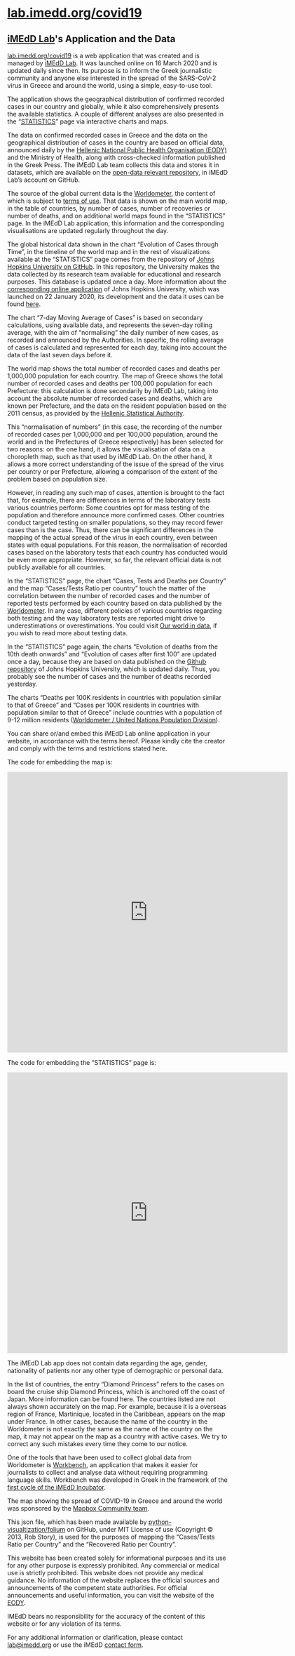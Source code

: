 # [lab.imedd.org/covid19](lab.imedd.org/covid19)
## [iMEdD Lab](https://www.imedd.org/imedd-lab/)'s Application and the Data

[lab.imedd.org/covid19](lab.imedd.org/covid19) is a web application that was created and is managed by [iMEdD Lab](https://www.imedd.org/imedd-lab/). It was launched online on 16 March 2020 and is updated daily since then. Its purpose is to inform the Greek journalistic community and anyone else interested in the spread of the SARS-CoV-2 virus in Greece and around the world, using a simple, easy-to-use tool.

The application shows the geographical distribution of confirmed recorded cases in our country and globally, while it also comprehensively presents the available statistics. A couple of different analyses are also presented in the “[STATISTICS](https://lab.imedd.org/covid19/stats/)” page via interactive charts and maps.

The data on confirmed recorded cases in Greece and the data on the geographical distribution of cases in the country are based on official data, announced daily by the [Hellenic National Public Health Organisation (EODY)](https://eody.gov.gr/) and the Ministry of Health, along with cross-checked information published in the Greek Press. The iMEdD Lab team collects this data and stores it in datasets, which are available on the [open-data relevant repository](https://github.com/iMEdD-Lab/open-data/tree/master/COVID-19), in iMEdD Lab’s account on GitHub.

The source of the global current data is the [Worldometer](https://www.worldometers.info/coronavirus/), the content of which is subject to [terms of use](https://www.worldometers.info/disclaimer/). That data is shown on the main world map, in the table of countries, by number of cases, number of recoveries or number of deaths, and on additional world maps found in the “STATISTICS” page. In the iMEdD Lab application, this information and the corresponding visualisations are updated regularly throughout the day.

The global historical data shown in the chart “Evolution of Cases through Time”, in the timeline of the world map and in the rest of visualizations available at the “STATISTICS” page comes from the repository of [Johns Hopkins University on GitHub](https://github.com/CSSEGISandData/COVID-19). In this repository, the University makes the data collected by its research team available for educational and research purposes. This database is updated once a day. More information about the [corresponding online application](https://coronavirus.jhu.edu/map.html) of Johns Hopkins University, which was launched on 22 January 2020, its development and the data it uses can be found [here](https://coronavirus.jhu.edu/map-faq).

The chart “7-day Moving Average of Cases” is based on secondary calculations, using available data, and represents the seven-day rolling average, with the aim of “normalising” the daily number of new cases, as recorded and announced by the Authorities. In specific, the rolling average of cases is calculated and represented for each day, taking into account the data of the last seven days before it.

The world map shows the total number of recorded cases and deaths per 1,000,000 population for each country. The map of Greece shows the total number of recorded cases and deaths per 100,000 population for each Prefecture: this calculation is done secondarily by iMEdD Lab, taking into account the absolute number of recorded cases and deaths, which are known per Prefecture, and the data on the resident population based on the 2011 census, as provided by the [Hellenic Statistical Authority](https://www.statistics.gr/el/statistics/-/publication/SAM03/-).

This “normalisation of numbers” (in this case, the recording of the number of recorded cases per 1,000,000 and per 100,000 population, around the world and in the Prefectures of Greece respectively) has been selected for two reasons: on the one hand, it allows the visualisation of data on a choropleth map, such as that used by iMEdD Lab. On the other hand, it allows a more correct understanding of the issue of the spread of the virus per country or per Prefecture, allowing a comparison of the extent of the problem based on population size.

However, in reading any such map of cases, attention is brought to the fact that, for example, there are differences in terms of the laboratory tests various countries perform: Some countries opt for mass testing of the population and therefore announce more confirmed cases. Other countries conduct targeted testing on smaller populations, so they may record fewer cases than is the case. Thus, there can be significant differences in the mapping of the actual spread of the virus in each country, even between states with equal populations. For this reason, the normalisation of recorded cases based on the laboratory tests that each country has conducted would be even more appropriate. However, so far, the relevant official data is not publicly available for all countries.

In the “STATISTICS” page, the chart “Cases, Tests and Deaths per Country” and the map “Cases/Tests Ratio per country” touch the matter of the correlation between the number of recorded cases and the number of reported tests performed by each country based on data published by the [Worldometer](https://www.worldometers.info/coronavirus/). In any case, different policies of various countries regarding both testing and the way laboratory tests are reported might drive to underestimations or overestimations. You could visit [Our world in data](https://ourworldindata.org/coronavirus-testing), if you wish to read more about testing data.

In the “STATISTICS” page again, the charts “Evolution of deaths from the 10th death onwards” and “Evolution of cases after first 100” are updated once a day, because they are based on data published on the [Github repository](https://github.com/CSSEGISandData/COVID-19) of Johns Hopkins University, which is updated daily. Thus, you probably see the number of cases and the number of deaths recorded yesterday.

The charts “Deaths per 100K residents in countries with population similar to that of Greece” and “Cases per 100K residents in countries with population similar to that of Greece” include countries with a population of 9-12 million residents ([Worldometer / United Nations Population Division](https://www.worldometers.info/world-population/population-by-country/)).

You can share or/and embed this iMEdD Lab online application in your website, in accordance with the terms hereof. Please kindly cite the creator and comply with the terms and restrictions stated here.

The code for embedding the map is:

<iframe
src="https://lab.imedd.org/covid19/?lang=en"
style="border:0px #ffffff none;"
name="imedd-covid"
scrolling="no"
frameborder="1"
marginheight="0px"
marginwidth="0px"
height="640px"
width="640px"
allowfullscreen>
</iframe>

The code for embedding the “STATISTICS” page is:

<iframe
src="https://lab.imedd.org/covid19/stats/?lang=en"
style="border:0px #ffffff none;"
name="imedd-covid-stats"
frameborder="1"
marginheight="0px"
marginwidth="0px"
height="640px"
width="640px"
allowfullscreen>
</iframe>

The iMEdD Lab app does not contain data regarding the age, gender, nationality of patients nor any other type of demographic or personal data.

In the list of countries, the entry “Diamond Princess” refers to the cases on board the cruise ship Diamond Princess, which is anchored off the coast of Japan. More information can be found here. The countries listed are not always shown accurately on the map. For example, because it is a overseas region of France, Martinique, located in the Caribbean, appears on the map under France. In other cases, because the name of the country in the Worldometer is not exactly the same as the name of the country on the map, it may not appear on the map as a country with active cases. We try to correct any such mistakes every time they come to our notice.

One of the tools that have been used to collect global data from Worldometer is [Workbench](https://workbenchdata.com/gr/), an application that makes it easier for journalists to collect and analyse data without requiring programming language skills. Workbench was developed in Greek in the framework of the [first cycle of the iMEdD Incubator](https://www.imedd.org/el/inhouse/workbench/).

The map showing the spread of COVID-19 in Greece and around the world was sponsored by the [Mapbox Community team](https://www.mapbox.com/community/).

This json file, which has been made available by [python-visualtization/folium](https://github.com/python-visualization/folium) on GitHub, under MIT License of use (Copyright © 2013, Rob Story), is used for the purposes of mapping the “Cases/Tests Ratio per Country” and the “Recovered Ratio per Country”.

This website has been created solely for informational purposes and its use for any other purpose is expressly prohibited. Any commercial or medical use is strictly prohibited. This website does not provide any medical guidance. No information of the website replaces the official sources and announcements of the competent state authorities. For official announcements and useful information, you can visit the website of the [EODY](https://eody.gov.gr/).

IMEdD bears no responsibility for the accuracy of the content of this website or for any violation of its terms.

For any additional information or clarification, please contact lab@imedd.org or use the iMEdD [contact form](https://www.imedd.org/el/contact/).
